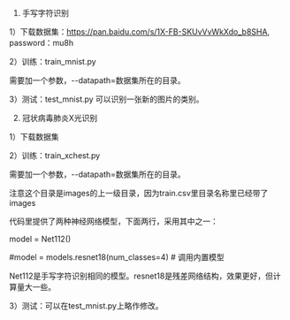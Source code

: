 
1. 手写字符识别

1）下载数据集：https://pan.baidu.com/s/1X-FB-SKUvVvWkXdo_b8SHA, password：mu8h

2）训练：train_mnist.py

需要加一个参数，--datapath=数据集所在的目录。

3）测试：test_mnist.py 可以识别一张新的图片的类别。

2. 冠状病毒肺炎X光识别

1）下载数据集

2）训练：train_xchest.py 

需要加一个参数，--datapath=数据集所在的目录。

注意这个目录是images的上一级目录，因为train.csv里目录名称里已经带了images

代码里提供了两种神经网络模型，下面两行，采用其中之一：

model = Net112()

#model = models.resnet18(num_classes=4)  # 调用内置模型

Net112是手写字符识别相同的模型。resnet18是残差网络结构，效果更好，但计算量大一些。

3）测试：可以在test_mnist.py上略作修改。
 
